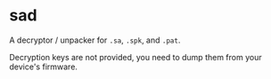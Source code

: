 # sad

A decryptor / unpacker for `.sa`, `.spk`, and `.pat`.

Decryption keys are not provided, you need to dump them from your device's firmware.
